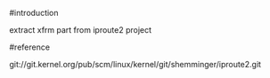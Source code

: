 #introduction

extract xfrm part from iproute2 project


#reference

git://git.kernel.org/pub/scm/linux/kernel/git/shemminger/iproute2.git
